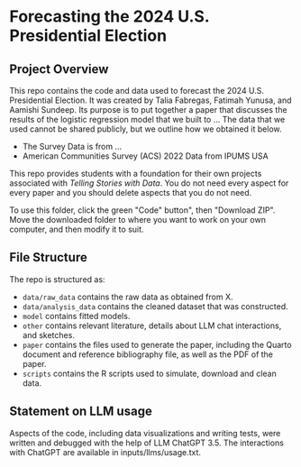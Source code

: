 # Forecasting the 2024 U.S. Presidential Election

## Project Overview

This repo contains the code and data used to forecast the 2024 U.S. Presidential Election. It was created by Talia Fabregas, Fatimah Yunusa, and Aamishi Sundeep. Its purpose is to put together a paper that discusses the results of the logistic regression model that we built to ... The data that we used cannot be shared publicly, but we outline how we obtained it below.

- The Survey Data is from ...
- American Communities Survey (ACS) 2022 Data from IPUMS USA

This repo provides students with a foundation for their own projects associated with *Telling Stories with Data*. You do not need every aspect for every paper and you should delete aspects that you do not need.

To use this folder, click the green "Code" button", then "Download ZIP". Move the downloaded folder to where you want to work on your own computer, and then modify it to suit.


## File Structure

The repo is structured as:

-   `data/raw_data` contains the raw data as obtained from X.
-   `data/analysis_data` contains the cleaned dataset that was constructed.
-   `model` contains fitted models. 
-   `other` contains relevant literature, details about LLM chat interactions, and sketches.
-   `paper` contains the files used to generate the paper, including the Quarto document and reference bibliography file, as well as the PDF of the paper. 
-   `scripts` contains the R scripts used to simulate, download and clean data.


## Statement on LLM usage

Aspects of the code, including data visualizations and writing tests, were written and debugged with the help of LLM ChatGPT 3.5. The interactions with ChatGPT are available in inputs/llms/usage.txt. 
